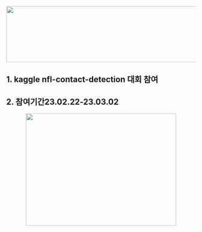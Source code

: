 <div align="center">

<img src="https://user-images.githubusercontent.com/103908794/222314882-9fe1ae73-0d39-4816-be45-5ca2f1617b7b.png" width="700" height="150"/>

</div>

  
  ## 1. kaggle  nfl-contact-detection 대회 참여  
  ## 2. 참여기간23.02.22-23.03.02 
 
<div align="center">

  <img src="https://user-images.githubusercontent.com/103908794/222314397-a46d1f5e-45d6-4e16-932a-69e72d1d8fb7.gif" width="400" height="300"/>
  
</div>


